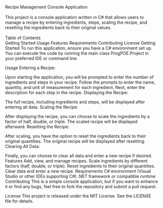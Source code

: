 Recipe Management Console Application <br> <br>
This project is a console application written in C# that allows users to manage a recipe by entering ingredients, steps, scaling the recipe, and resetting the ingredients back to their original values.
 <br> <br>
Table of Contents <br> 
Getting Started
Usage
Features
Requirements
Contributing
License
Getting Started
To run this application, ensure you have a C# environment set up. You can execute the code by running the main class ProgPOE.Project in your preferred IDE or command line.

Usage
Entering a Recipe:

Upon starting the application, you will be prompted to enter the number of ingredients and steps in your recipe.
Follow the prompts to enter the name, quantity, and unit of measurement for each ingredient.
Next, enter the description for each step in the recipe.
Displaying the Recipe:

The full recipe, including ingredients and steps, will be displayed after entering all data.
Scaling the Recipe:

After displaying the recipe, you can choose to scale the ingredients by a factor of half, double, or triple.
The scaled recipe will be displayed afterward.
Resetting the Recipe:

After scaling, you have the option to reset the ingredients back to their original quantities.
The original recipe will be displayed after resetting.
Clearing All Data:

Finally, you can choose to clear all data and enter a new recipe if desired.
Features
Add, view, and manage recipes.
Scale ingredients by different factors (half, double, or triple).
Reset ingredients to their original quantities.
Clear data and enter a new recipe.
Requirements
C# environment (Visual Studio or other IDEs supporting C#)
.NET framework or compatible runtime
Contributing
This is a simple console application, but if you want to enhance it or find any bugs, feel free to fork the repository and submit a pull request.

License
This project is released under the MIT License. See the LICENSE file for details.
